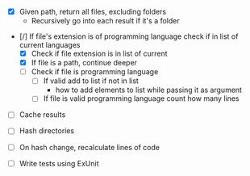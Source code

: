 - [x] Given path, return all files, excluding folders
    - Recursively go into each result if it's a folder
- [/] If file's extension is of programming language
    check if in list of current languages
    - [x] Check if file extension is in list of current
    - [x] If file is a path, continue deeper
    - [ ] Check if file is programming language
        - [ ] If valid add to list if not in list
            - how to add elements to list
            while passing it as argument
        - [ ] If file is valid programming language
        count how many lines
- [ ] Cache results
- [ ] Hash directories
- [ ] On hash change, recalculate lines of code




- [ ] Write tests using ExUnit
